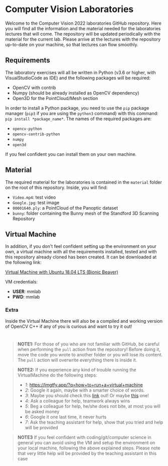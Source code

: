 # Computer Vision Laboratories
Welcome to the Computer Vision 2022 laboratories GitHub repository. Here you will find all the information and the material needed for the laboratories lectures that will come.
The repository will be updated periodically with the material for the current lab. 
Please arrive at the lectures with the repository up-to-date on your machine, so that lectures can flow smoothly.

## Requirements
The laboratory exercises will all be written in Python (v3.6 or higher, with VisualStudioCode as IDE) and the following packages will be required:
- OpenCV with contrib
- Numpy (should be already installed as OpenCV dependency)
- Open3D for the PointCloud/Mesh section

In order to install a Python package, you need to use the `pip` package manager (`pip3` if you are using the `python3` command) with this command: `pip install *package_name*`. The names of the required packages are:
- `opencv-python`
- `opencv-contrib-python`
- `numpy`
- `open3d`

If you feel confident you can install them on your own machine.

## Material

The required material for the laboratories is contained in the `material` folder on the root of this repository. Inside, you will find:
- `Video.mp4`: test video
- `Google.jpg`: test image
- `00001640.ply`: a PointCloud of the Panoptic dataset
- `bunny`: folder containing the Bunny mesh of the Standford 3D Scanning Repository

## Virtual Machine
In addition, if you don't feel confident setting up the environment on your own, a virtual machine with all the requirements installed, tested and with this repository already cloned has been created. It can be downloaded at the following link:

[Virtual Machine with Ubuntu 18.04 LTS (Bionic Beaver)](https://drive.google.com/file/d/1hM7yyGQFYz8uBqnL3exvwud9N7liNqdk/view?usp=sharing)

VM credentials:
- **USER**: mmlab
- **PWD**: mmlab


### Extra

Inside the Virtual Machine there will also be a compiled and working version of OpenCV C++ if any of you is curious and want to try it out!

#
> **NOTE1:** For those of you who are not familiar with GitHub, be careful when performing the `pull` action from the repository! Before  doing it, move the code you wrote to another folder or you will lose its content. The `pull` action will overwrite everything there is inside it.

> **NOTE2:** If you experience any kind of trouble running the VirtualMachine do the following steps:
> - *1*: https://lmgtfy.app/?q=how+to+run+a+virtual+machine
> - *2*: Google it again, maybe with a smarter choice of words. 
> - *3*: Maybe you should check this [link](https://support.google.com/websearch/answer/134479?hl=en) out! Or maybe [this](https://www.pcmag.com/how-to/23-google-search-tips-youll-want-to-learn) one!
> - *4*: Ask a colleague for help, teamwork always wins 
> - *5*: Beg a colleague for help, he/she does not bite, at most you will be asked money
> - *6*: Google it one last time, it never hurts
> - *7*: Ask the teaching assistant for help, show that you tried and help will be provided

> **NOTE3** If you feel confident with coding/git/computer science in general you can avoid using the VM and setup the environment on your local machine, following the above explained steps. Please note that very little help will be provided by the teaching assistant in this case

